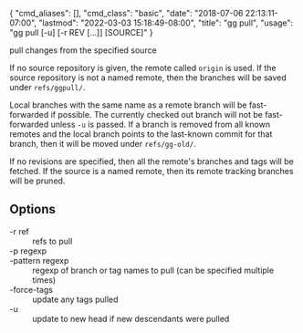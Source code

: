 {
    "cmd_aliases": [],
    "cmd_class": "basic",
    "date": "2018-07-06 22:13:11-07:00",
    "lastmod": "2022-03-03 15:18:49-08:00",
    "title": "gg pull",
    "usage": "gg pull [-u] [-r REV [...]] [SOURCE]"
}

pull changes from the specified source

<!--more-->

If no source repository is given, the remote called `origin` is used.
If the source repository is not a named remote, then the branches will be
saved under `refs/ggpull/`.

Local branches with the same name as a remote branch will be
fast-forwarded if possible. The currently checked out branch will not be
fast-forwarded unless `-u` is passed. If a branch is removed from
all known remotes and the local branch points to the last-known commit for
that branch, then it will be moved under `refs/gg-old/`.

If no revisions are specified, then all the remote's branches and tags
will be fetched. If the source is a named remote, then its remote
tracking branches will be pruned.

## Options

<dl class="flag_list">
	<dt>-r ref</dt>
	<dd>refs to pull</dd>
	<dt>-p regexp</dt>
	<dt>-pattern regexp</dt>
	<dd>regexp of branch or tag names to pull (can be specified multiple times)</dd>
	<dt>-force-tags</dt>
	<dd>update any tags pulled</dd>
	<dt>-u</dt>
	<dd>update to new head if new descendants were pulled</dd>
</dl>
